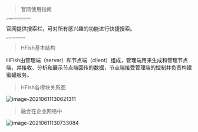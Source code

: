 > 官网使用指南

<img src="/Users/maqian/Library/Application Support/typora-user-images/image-20220330212317922.png" alt="image-20220330212317922" style="zoom: 33%;" />

官网提供搜索栏，可对所有感兴趣的功能进行快捷搜索。

<img src="/Users/maqian/Library/Application Support/typora-user-images/image-20220330212357988.png" alt="image-20220330212357988" style="zoom:25%;" />



> HFish基本结构

HFish由管理端（server）和节点端（client）组成，管理端用来生成和管理节点端，并接收、分析和展示节点端回传的数据，节点端接受管理端的控制并负责构建蜜罐服务。


> HFish各模块关系图

![image-20210611130621311](https://hfish.net/images/20210616174908.png)


> 融合在企业网络中

![image-20210611130733084](https://hfish.net/images/20210616174930.png)



